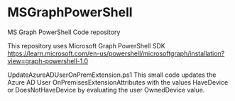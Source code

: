 # MSGraphPowerShell
MS Graph PowerShell Code repository

This repository uses Microsoft Graph PowerShell SDK
https://learn.microsoft.com/en-us/powershell/microsoftgraph/installation?view=graph-powershell-1.0

UpdateAzureADUserOnPremExtension.ps1
This small code updates the Azure AD User OnPremisesExtensionAttributes with the values HaveDevice or DoesNotHaveDevice by evaluating the user OwnedDevice value.
